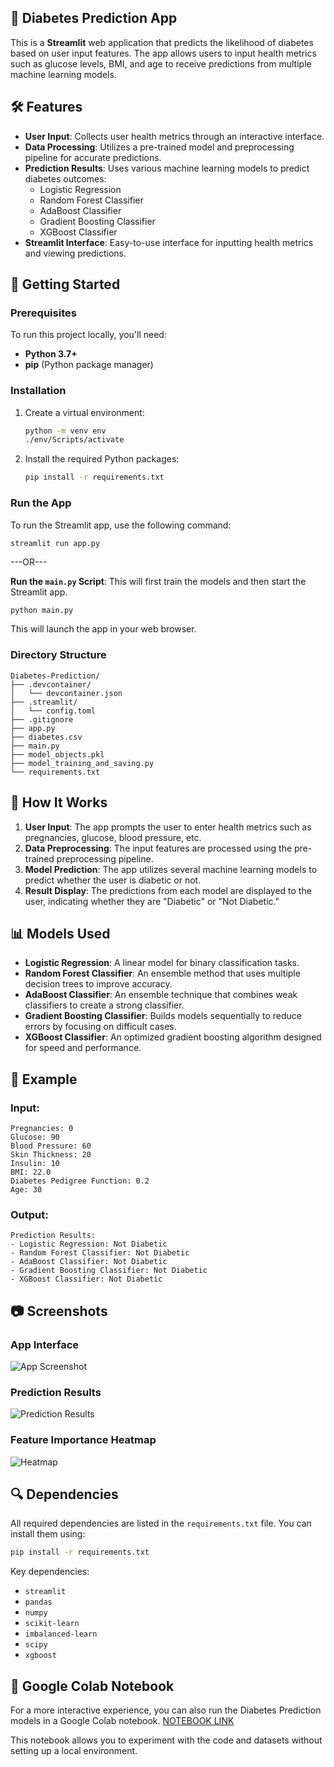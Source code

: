 ## 🏥 Diabetes Prediction App

This is a **Streamlit** web application that predicts the likelihood of diabetes based on user input features. The app allows users to input health metrics such as glucose levels, BMI, and age to receive predictions from multiple machine learning models.

## 🛠 Features

- **User Input**: Collects user health metrics through an interactive interface.
- **Data Processing**: Utilizes a pre-trained model and preprocessing pipeline for accurate predictions.
- **Prediction Results**: Uses various machine learning models to predict diabetes outcomes:
  - Logistic Regression
  - Random Forest Classifier
  - AdaBoost Classifier
  - Gradient Boosting Classifier
  - XGBoost Classifier
- **Streamlit Interface**: Easy-to-use interface for inputting health metrics and viewing predictions.

## 🚀 Getting Started

### Prerequisites

To run this project locally, you'll need:

- **Python 3.7+**
- **pip** (Python package manager)

### Installation

1. Create a virtual environment:
    ```bash
    python -m venv env
    ./env/Scripts/activate
    ```

2. Install the required Python packages:
    ```bash
    pip install -r requirements.txt
    ```

### Run the App

To run the Streamlit app, use the following command:

```bash
streamlit run app.py
```
---OR---

**Run the `main.py` Script**: This will first train the models and then start the Streamlit app.

```
python main.py
```
    
This will launch the app in your web browser.

### Directory Structure

```
Diabetes-Prediction/
├── .devcontainer/
│   └── devcontainer.json
├── .streamlit/
│   └── config.toml
├── .gitignore
├── app.py
├── diabetes.csv
├── main.py
├── model_objects.pkl
├── model_training_and_saving.py
└── requirements.txt
```

## 🔧 How It Works

1. **User Input**: The app prompts the user to enter health metrics such as pregnancies, glucose, blood pressure, etc.
2. **Data Preprocessing**: The input features are processed using the pre-trained preprocessing pipeline.
3. **Model Prediction**: The app utilizes several machine learning models to predict whether the user is diabetic or not.
4. **Result Display**: The predictions from each model are displayed to the user, indicating whether they are "Diabetic" or "Not Diabetic."
   
## 📊 Models Used

- **Logistic Regression**: A linear model for binary classification tasks.
- **Random Forest Classifier**: An ensemble method that uses multiple decision trees to improve accuracy.
- **AdaBoost Classifier**: An ensemble technique that combines weak classifiers to create a strong classifier.
- **Gradient Boosting Classifier**: Builds models sequentially to reduce errors by focusing on difficult cases.
- **XGBoost Classifier**: An optimized gradient boosting algorithm designed for speed and performance.

## 🧪 Example

### Input:

```
Pregnancies: 0
Glucose: 90
Blood Pressure: 60
Skin Thickness: 20
Insulin: 10
BMI: 22.0
Diabetes Pedigree Function: 0.2
Age: 30
```

### Output:

```
Prediction Results:
- Logistic Regression: Not Diabetic
- Random Forest Classifier: Not Diabetic
- AdaBoost Classifier: Not Diabetic
- Gradient Boosting Classifier: Not Diabetic
- XGBoost Classifier: Not Diabetic
```


## 📷 Screenshots

### App Interface
![App Screenshot](https://github.com/user-attachments/assets/0c51e591-b2fd-4e0e-b3f6-ef1d6a695876)


### Prediction Results
![Prediction Results](https://github.com/user-attachments/assets/ea2a0166-2995-40eb-91b7-b0c9962b47e3)


### Feature Importance Heatmap
![Heatmap](https://github.com/user-attachments/assets/69f57a65-92e2-480c-8fc0-566f7ddfb55c)


## 🔍 Dependencies

All required dependencies are listed in the `requirements.txt` file. You can install them using:

```bash
pip install -r requirements.txt
```

Key dependencies:

- `streamlit`
- `pandas`
- `numpy`
- `scikit-learn`
- `imbalanced-learn`
- `scipy`
- `xgboost`

## 📒 Google Colab Notebook

For a more interactive experience, you can also run the Diabetes Prediction models in a Google Colab notebook. [NOTEBOOK LINK](https://colab.research.google.com/drive/10Wz2Ee7FLGLG1rBuJzhvetEcVbqpqf2x?usp=sharing)

This notebook allows you to experiment with the code and datasets without setting up a local environment.

